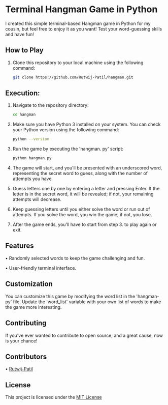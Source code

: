 # Terminal Hangman Game in Python

I created this simple terminal-based Hangman game in Python for my cousin, but feel free to enjoy it as you want! Test your word-guessing skills and have fun!

## How to Play

1. Clone this repository to your local machine using the following command:

   ```bash
   git clone https://github.com/Rutwij-Patil/hangman.git

## Execution:
1. Navigate to the repository directory:
    ```bash
    cd hangman
2. Make sure you have Python 3 installed on your system. You can check your Python version
using the following command:
    ```bash
    python --version
3. Run the game by executing the 'hangman. py' script:
    ```bash 
    python hangman.py
4. The game will start, and you'll be presented with an underscored word, representing the
secret word to guess, along with the number of attempts you have.

5. Guess letters one by one by entering a letter and pressing Enter. If the letter is in the secret
word, it will be revealed; if not, your remaining attempts will decrease.

6. Keep guessing letters until you either solve the word or run out of attempts. If you solve the
word, you win the game; if not, you lose.

7. After the game ends, you'll have to start from step 3. to play again or exit.

## Features
• Randomly selected words to keep the game challenging and fun.

• User-friendly terminal interface.

## Customization
You can customize this game by modifying the word list in the 'hangman-py' file. Update the
'word_list' variable with your own list of words to make the game more interesting.

## Contributing
If you've ever wanted to contribute to open source, and a great cause, now is your chance!



## Contributors
• [Rutwij-Patil](https://github.com/Rutwij-Patil)

## License

This project is licensed under the [MIT License](https://github.com/Rutwij-Patil/hangman/blob/master/LICENSE)